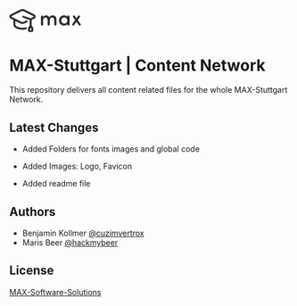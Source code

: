 
<img src="https://github.com/max-stuttgart/max-cdn/blob/stable/images/logo/max-logo-svg.svg" width="128px">

    
# MAX-Stuttgart | Content Network

This repository delivers all content related files for the whole MAX-Stuttgart Network. 

## Latest Changes

- Added Folders for fonts images and global code

- Added Images: Logo, Favicon

- Added readme file



  


  
## Authors

- Benjamin Kollmer [@cuzimvertrox](https://github.com/cuzimvertrox)
- Maris Beer [@hackmybeer](https://www.github.com/hackmybeer)

  
## License

[MAX-Software-Solutions](https://license.max-stuttgart.de/)
  
